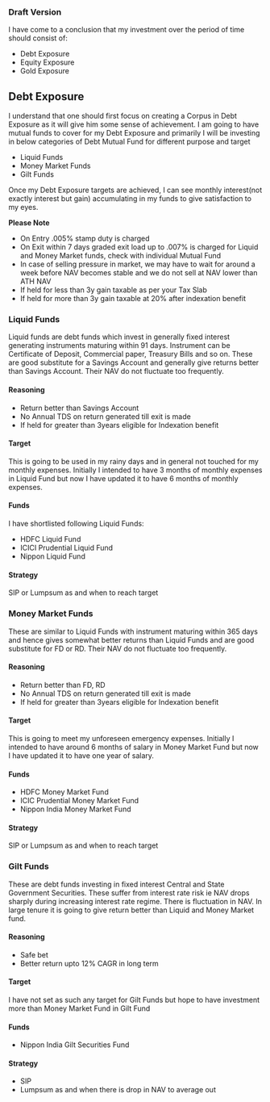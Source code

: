 ### Draft Version

I have come to a conclusion that my investment over the period of time should consist of:
 - Debt Exposure
 - Equity Exposure
 - Gold Exposure

## Debt Exposure
I understand that one should first focus on creating a Corpus in Debt Exposure as it will give him some sense of achievement. I am going to have mutual funds to cover for my Debt Exposure and primarily I will be investing in below categories of Debt Mutual Fund for different purpose and target
 - Liquid Funds
 - Money Market Funds
 - Gilt Funds

Once my Debt Exposure targets are achieved, I can see monthly interest(not exactly interest but gain) accumulating in my funds to give satisfaction to my eyes.

**Please Note**
- On Entry .005% stamp duty is charged
- On Exit within 7 days graded exit load up to .007% is charged for Liquid and Money Market funds, check with individual Mutual Fund
- In case of selling pressure in market, we may have to wait for around a week before NAV becomes stable and we do not sell at NAV lower than ATH NAV
- If held for less than 3y gain taxable as per your Tax Slab
- If held for more than 3y gain taxable at 20% after indexation benefit

### Liquid Funds
Liquid funds are debt funds which invest in generally fixed interest generating instruments maturing within 91 days. Instrument can be Certificate of Deposit, Commercial paper, Treasury Bills and so on. These are good substitute for a Savings Account and generally give returns better than Savings Account. Their NAV do not fluctuate too frequently.

#### Reasoning
 - Return better than Savings Account
 - No Annual TDS on return generated till exit is made
 - If held for greater than 3years eligible for Indexation benefit

#### Target
This is going to be used in my rainy days and in general not touched for my monthly expenses. Initially I intended to have 3 months of monthly expenses in Liquid Fund but now I have updated it to have 6 months of monthly expenses.

#### Funds
I have shortlisted following Liquid Funds:
 - HDFC Liquid Fund
 - ICICI Prudential Liquid Fund
 - Nippon Liquid Fund

#### Strategy
SIP or Lumpsum as and when to reach target

### Money Market Funds
These are similar to Liquid Funds with instrument maturing within 365 days and hence gives somewhat better returns than Liquid Funds and are good substitute for FD or RD. Their NAV do not fluctuate too frequently.

#### Reasoning
 - Return better than FD, RD
 - No Annual TDS on return generated till exit is made
 - If held for greater than 3years eligible for Indexation benefit

#### Target
This is going to meet my unforeseen emergency expenses. Initially I intended to have around 6 months of salary in Money Market Fund but now I have updated it to have one year of salary.

#### Funds
 - HDFC Money Market Fund
 - ICIC Prudential Money Market Fund
 - Nippon India Money Market Fund

#### Strategy
 SIP or Lumpsum as and when to reach target

### Gilt Funds
These are debt funds investing in fixed interest Central and State Government Securities. These suffer from interest rate risk ie NAV drops sharply during increasing interest rate regime. There is fluctuation in NAV. In large tenure it is going to give return better than Liquid and Money Market fund.

#### Reasoning
 - Safe bet
 - Better return upto 12% CAGR in long term

#### Target
I have not set as such any target for Gilt Funds but hope to have investment more than Money Market Fund in Gilt Fund

#### Funds
 - Nippon India Gilt Securities Fund

#### Strategy
 - SIP
 - Lumpsum as and when there is drop in NAV to average out
